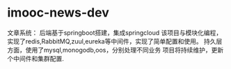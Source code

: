 # imooc-news-dev
  文章系统：
  后端基于springboot搭建，集成springcloud
  该项目与模块化编程，实现了redis,RabbitMQ,zuul,eureka等中间件，实现了简单配置和使用。
  持久层方面，使用了mysql,monogodb,oos，分别处理不同业务
  项目将持续维护，更新个中间件和集群配置.
